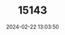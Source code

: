 ---
title: "15143"
category: "Oecomys trinitatis"
draft: false
date: 2024-02-22 13:03:50
languages:
  English: ["Trinidad Arboreal Rice Rat", "Long-furred Rice Rat"]
---